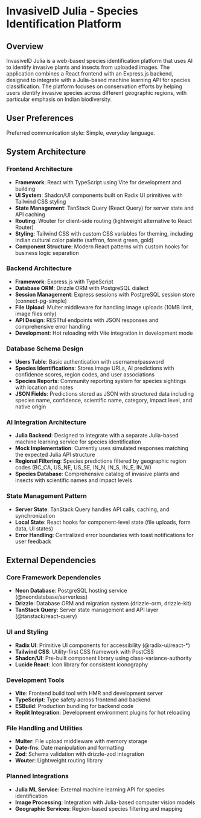 # InvasiveID Julia - Species Identification Platform

## Overview

InvasiveID Julia is a web-based species identification platform that uses AI to identify invasive plants and insects from uploaded images. The application combines a React frontend with an Express.js backend, designed to integrate with a Julia-based machine learning API for species classification. The platform focuses on conservation efforts by helping users identify invasive species across different geographic regions, with particular emphasis on Indian biodiversity.

## User Preferences

Preferred communication style: Simple, everyday language.

## System Architecture

### Frontend Architecture
- **Framework**: React with TypeScript using Vite for development and building
- **UI System**: Shadcn/UI components built on Radix UI primitives with Tailwind CSS styling
- **State Management**: TanStack Query (React Query) for server state and API caching
- **Routing**: Wouter for client-side routing (lightweight alternative to React Router)
- **Styling**: Tailwind CSS with custom CSS variables for theming, including Indian cultural color palette (saffron, forest green, gold)
- **Component Structure**: Modern React patterns with custom hooks for business logic separation

### Backend Architecture
- **Framework**: Express.js with TypeScript
- **Database ORM**: Drizzle ORM with PostgreSQL dialect
- **Session Management**: Express sessions with PostgreSQL session store (connect-pg-simple)
- **File Upload**: Multer middleware for handling image uploads (10MB limit, image files only)
- **API Design**: RESTful endpoints with JSON responses and comprehensive error handling
- **Development**: Hot reloading with Vite integration in development mode

### Database Schema Design
- **Users Table**: Basic authentication with username/password
- **Species Identifications**: Stores image URLs, AI predictions with confidence scores, region codes, and user associations
- **Species Reports**: Community reporting system for species sightings with location and notes
- **JSON Fields**: Predictions stored as JSON with structured data including species name, confidence, scientific name, category, impact level, and native origin

### AI Integration Architecture
- **Julia Backend**: Designed to integrate with a separate Julia-based machine learning service for species identification
- **Mock Implementation**: Currently uses simulated responses matching the expected Julia API structure
- **Regional Filtering**: Species predictions filtered by geographic region codes (BC_CA, US_NE, US_SE, IN_N, IN_S, IN_E, IN_W)
- **Species Database**: Comprehensive catalog of invasive plants and insects with scientific names and impact levels

### State Management Pattern
- **Server State**: TanStack Query handles API calls, caching, and synchronization
- **Local State**: React hooks for component-level state (file uploads, form data, UI states)
- **Error Handling**: Centralized error boundaries with toast notifications for user feedback

## External Dependencies

### Core Framework Dependencies
- **Neon Database**: PostgreSQL hosting service (@neondatabase/serverless)
- **Drizzle**: Database ORM and migration system (drizzle-orm, drizzle-kit)
- **TanStack Query**: Server state management and API layer (@tanstack/react-query)

### UI and Styling
- **Radix UI**: Primitive UI components for accessibility (@radix-ui/react-*)
- **Tailwind CSS**: Utility-first CSS framework with PostCSS
- **Shadcn/UI**: Pre-built component library using class-variance-authority
- **Lucide React**: Icon library for consistent iconography

### Development Tools
- **Vite**: Frontend build tool with HMR and development server
- **TypeScript**: Type safety across frontend and backend
- **ESBuild**: Production bundling for backend code
- **Replit Integration**: Development environment plugins for hot reloading

### File Handling and Utilities
- **Multer**: File upload middleware with memory storage
- **Date-fns**: Date manipulation and formatting
- **Zod**: Schema validation with drizzle-zod integration
- **Wouter**: Lightweight routing library

### Planned Integrations
- **Julia ML Service**: External machine learning API for species identification
- **Image Processing**: Integration with Julia-based computer vision models
- **Geographic Services**: Region-based species filtering and mapping